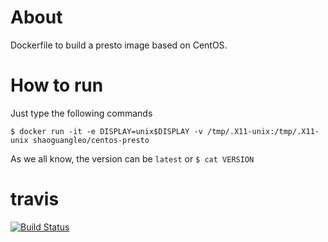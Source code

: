 # About

Dockerfile to build a presto image based on CentOS.

# How to run

Just type the following commands

```
$ docker run -it -e DISPLAY=unix$DISPLAY -v /tmp/.X11-unix:/tmp/.X11-unix shaoguangleo/centos-presto
```

As we all know, the version can be `latest` or `$ cat VERSION`

# travis

[![Build Status](https://www.travis-ci.org/shaoguangleo/docker-centos-presto.svg?branch=master)](https://www.travis-ci.org/shaoguangleo/docker-centos-presto)
